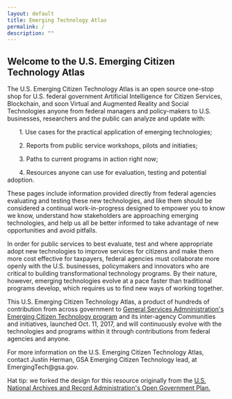 ```yaml
---
layout: default
title: Emerging Technology Atlas
permalink: /
description: ""
---
```



<h2>Welcome to the U.S. Emerging Citizen Technology Atlas</h2>

<p dir="ltr">The U.S. Emerging Citizen Technology Atlas is an open source one-stop shop for U.S. federal government Artificial Intelligence for Citizen Services, Blockchain, and soon Virtual and Augmented Reality and Social Technologies anyone from federal managers and policy-makers to U.S. businesses, researchers and the public can analyze and update with:</p> 

<p>&nbsp;&nbsp;&nbsp;&nbsp;&nbsp;&nbsp; 1. Use cases for the practical application of emerging technologies;</p>
<p>&nbsp;&nbsp;&nbsp;&nbsp;&nbsp;&nbsp; 2. Reports from public service workshops, pilots and initiaties;</p>
<p>&nbsp;&nbsp;&nbsp;&nbsp;&nbsp;&nbsp; 3. Paths to current programs in action right now;</p>
<p>&nbsp;&nbsp;&nbsp;&nbsp;&nbsp;&nbsp; 4. Resources anyone can use for evaluation, testing and potential adoption.</p>

<p>These pages include information provided directly from federal agencies evaluating and testing these new technologies, and like them should be considered a continual work-in-progress designed to empower you to know we know, understand how stakeholders are approaching emerging technologies, and help us all be better informed to take advantage of new opportunities and avoid pitfalls.</p> 

<p>In order for public services to best evaluate, test and where appropriate adopt new technologies to improve services for citizens and make them more cost effective for taxpayers, federal agencies must collaborate more openly with the U.S. businesses, policymakers and innovators who are critical to building transformational technology programs. By their nature, however, emerging technologies evolve at a pace faster than traditional programs develop, which requires us to find new ways of working together.</p> 

<p>This U.S. Emerging Citizen Technology Atlas, a product of hundreds of contribution from across government to <a href="https://www.gsa.gov/technology/government-it-initiatives/emerging-citizen-technology">General Services Admninistration's Emerging Citizen Technology program</a> and its inter-agency Communities and initiatives, launched Oct. 11, 2017, and will continuously evolve with the technologies and programs within it through contributions from federal agencies and anyone.</p> 

<p>For more information on the U.S. Emerging Citizen Technology Atlas, contact Justin Herman, GSA Emerging Citizen Technology lead, at EmergingTech@gsa.gov.</p>

<p>Hat tip: we forked the design for this resource originally from the <a href="https://usnationalarchives.github.io/opengovplan/">U.S. National Archives and Record Administration's Open Government Plan.</a></p>

